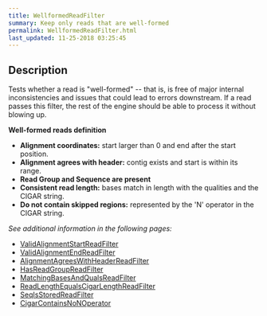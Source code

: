 ```yaml
---
title: WellformedReadFilter
summary: Keep only reads that are well-formed
permalink: WellformedReadFilter.html
last_updated: 11-25-2018 03:25:45
---
```



## Description

Tests whether a read is &quot;well-formed&quot; -- that is, is free of major internal inconsistencies and issues that could lead
 to errors downstream. If a read passes this filter, the rest of the engine should be able to process it without
 blowing up.

 <p><b>Well-formed reads definition</b></p>
 <ul>
     <li><b>Alignment coordinates:</b> start larger than 0 and end after the start position.</li>
     <li><b>Alignment agrees with header:</B> contig exists and start is within its range.</li>
     <li><b>Read Group and Sequence are present</b></li>
     <li><b>Consistent read length:</b> bases match in length with the qualities and the CIGAR string.</b></li>
     <li><b>Do not contain skipped regions:</b> represented by the 'N' operator in the CIGAR string.</li>
 </ul>

<i>See additional information in the following pages:</i>

- [ValidAlignmentStartReadFilter](ValidAlignmentStartReadFilter.html)
- [ValidAlignmentEndReadFilter](ValidAlignmentEndReadFilter.html)
- [AlignmentAgreesWithHeaderReadFilter](AlignmentAgreesWithHeaderReadFilter.html)
- [HasReadGroupReadFilter](HasReadGroupReadFilter.html)
- [MatchingBasesAndQualsReadFilter](MatchingBasesAndQualsReadFilter.html)
- [ReadLengthEqualsCigarLengthReadFilter](ReadLengthEqualsCigarLengthReadFilter.html)
- [SeqIsStoredReadFilter](SeqIsStoredReadFilter.html)
- [CigarContainsNoNOperator](CigarContainsNoNOperator.html)

